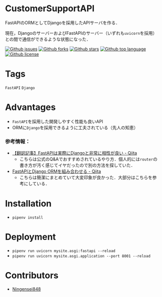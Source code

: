 # CustomerSupportAPI

<!-- # Short Description -->

FastAPIのORMとしてDjangoを採用したAPIサーバを作る．

現在，DjangoのサーバーおよびFastAPIのサーバー（いずれも`uvicorn`を採用）との間で通信ができるような状態になった．

<!-- # Badges -->

[![Github issues](https://img.shields.io/github/issues/Ningensei848/CustomerSupportAPI)](https://github.com/Ningensei848/CustomerSupportAPI/issues)
[![Github forks](https://img.shields.io/github/forks/Ningensei848/CustomerSupportAPI)](https://github.com/Ningensei848/CustomerSupportAPI/network/members)
[![Github stars](https://img.shields.io/github/stars/Ningensei848/CustomerSupportAPI)](https://github.com/Ningensei848/CustomerSupportAPI/stargazers)
[![Github top language](https://img.shields.io/github/languages/top/Ningensei848/CustomerSupportAPI)](https://github.com/Ningensei848/CustomerSupportAPI/)
[![Github license](https://img.shields.io/github/license/Ningensei848/CustomerSupportAPI)](https://github.com/Ningensei848/CustomerSupportAPI/)

# Tags

`FastAPI` `Django`

# Advantages

- `FastAPI`を採用した開発しやすく性能も良いAPI
- ORMに`Django`を採用できるように工夫されている（先人の知恵）

### 参考情報：

- [【翻訳記事】FastAPIは実際にDjangoと非常に相性が良い - Qiita](https://qiita.com/Ningensei848/items/ac72ff6edf4d887cdcc1#mainutilspy)
  - こちらは公式のQ&Aでおすすめされているやり方．個人的には`router`の書き方が汚く感じてイヤだったので別の方法を探していた．
- [FastAPIとDjango ORMを組み合わせる - Qiita](https://qiita.com/kigawas/items/80e48ccce98a35f65fff)
  - こちらは簡潔にまとめていて大変印象が良かった．大部分はこちらを参考にしている．

# Installation

- `pipenv install`

# Deployment

- `pipenv run uvicorn mysite.asgi:fastapi --reload`
- `pipenv run uvicorn mysite.asgi.application --port 8001 --reload`

# Contributors

- [Ningensei848](https://github.com/Ningensei848)

<!-- CREATED_BY_LEADYOU_README_GENERATOR -->